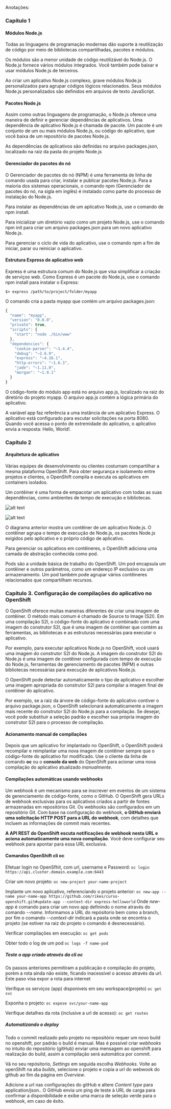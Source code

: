 Anotações:

### Capítulo 1


#### Módulos Node.js
Todas as linguagens de programação modernas dão suporte à reutilização de código por meio de bibliotecas compartilhadas, pacotes e módulos.

Os módulos são a menor unidade de código reutilizável do Node.js. O Node.js fornece vários módulos integrados. Você também pode baixar e usar módulos Node.js de terceiros.

Ao criar um aplicativo Node.js complexo, grave módulos Node.js personalizados para agrupar códigos lógicos relacionados. Seus módulos Node.js personalizados são definidos em arquivos de texto JavaScript.

#### Pacotes Node.js 
Assim como outras linguagens de programação, o Node.js oferece uma maneira de definir e gerenciar dependências de aplicativos. Uma dependência de aplicativo Node.js é chamada de pacote. Um pacote é um conjunto de um ou mais módulos Node.js, ou código do aplicativo, que você baixa de um repositório de pacotes Node.js.

As dependências de aplicativos são definidas no arquivo packages.json, localizado na raiz da pasta do projeto Node.js

#### Gerenciador de pacotes do nó
O Gerenciador de pacotes do nó (NPM) é uma ferramenta de linha de comando usada para criar, instalar e publicar pacotes Node.js. Para a maioria dos sistemas operacionais, o comando npm (Gerenciador de pacotes do nó, na sigla em inglês) é instalado como parte do processo de instalação do Node.js.

Para instalar as dependências de um aplicativo Node.js, use o comando de npm install.

Para inicializar um diretório vazio como um projeto Node.js, use o comando npm init para criar um arquivo packages.json para um novo aplicativo Node.js.

Para gerenciar o ciclo de vida do aplicativo, use o comando npm a fim de iniciar, parar ou reiniciar o aplicativo.

#### Estrutura Express de aplicativo web
Express é uma estrutura comum do Node.js que visa simplificar a criação de serviços web. Como Express é um pacote do Node.js, use o comando npm install para instalar o Express:

```
$> express /path/to/project/folder/myapp
```

O comando cria a pasta myapp que contém um arquivo packages.json:

```javascript
{
  "name": "myapp",
  "version": "0.0.0",
  "private": true,
  "scripts": {
    "start": "node ./bin/www"
  },
  "dependencies": {
    "cookie-parser": "~1.4.4",
    "debug": "~2.6.9",
    "express": "~4.16.1",
    "http-errors": "~1.6.3",
    "jade": "~1.11.0",
    "morgan": "~1.9.1"
  }
}
```

O código-fonte do módulo app está no arquivo app.js, localizado na raiz do diretório do projeto myapp. O arquivo app.js contém a lógica primária do aplicativo.

A variável app faz referência a uma instância de um aplicativo Express. O aplicativo está configurado para escutar solicitações na porta 8080. Quando você acessa o ponto de extremidade do aplicativo, o aplicativo envia a resposta: Hello, World!.

### Capítulo 2

#### Arquitetura de aplicativo
Várias equipes de desenvolvimento ou clientes costumam compartilhar a mesma plataforma OpenShift. Para obter segurança e isolamento entre projetos e clientes, o OpenShift compila e executa os aplicativos em containers isolados.

Um contêiner é uma forma de empacotar um aplicativo com todas as suas dependências, como ambientes de tempo de execução e bibliotecas.

![alt text](https://github.com/rikes/curso-openshift/blob/master/doc/img/deploy-pod.svg "Container")

![alt text](https://github.com/rikes/curso-openshift/blob/master/doc/img/deploy-arch.png "Arquitetura")

O diagrama anterior mostra um contêiner de um aplicativo Node.js. O contêiner agrupa o tempo de execução de Node.js, os pacotes Node.js exigidos pelo aplicativo e o próprio código de aplicativo.

Para gerenciar os aplicativos em contêineres, o OpenShift adiciona uma camada de abstração conhecida como pod.

Pods são a unidade básica de trabalho do OpenShift. Um pod encapsula um contêiner e outros parâmetros, como um endereço IP exclusivo ou um armazenamento. Um pod também pode agrupar vários contêineres relacionados que compartilham recursos.

### Capítulo 3. Configuração de compilações do aplicativo no OpenShift

O OpenShift oferece muitas maneiras diferentes de criar uma imagem de contêiner. O método mais comum é chamado de Source to Image (S2I). Em uma compilação S2I, o código-fonte do aplicativo é combinado com uma imagem do construtor S2I, que é uma imagem de contêiner que contém as ferramentas, as bibliotecas e as estruturas necessárias para executar o aplicativo.

Por exemplo, para executar aplicativos Node.js no OpenShift, você usará uma imagem do construtor S2I do Node.js. A imagem do construtor S2I do Node.js é uma imagem de contêiner configurada com tempo de execução do Node.js, ferramentas de gerenciamento de pacotes (NPM) e outras bibliotecas necessárias para execução de aplicativos Node.js.

O OpenShift pode detectar automaticamente o tipo de aplicativo e escolher uma imagem apropriada do construtor S2I para compilar a imagem final de contêiner do aplicativo.

Por exemplo, se a raiz da árvore de código-fonte do aplicativo contiver o arquivo package.json, o OpenShift selecionará automaticamente a imagem mais recente do construtor S2I do Node.js para a compilação. Se desejar, você pode substituir a seleção padrão e escolher sua própria imagem do construtor S2I para o processo de compilação.

#### Acionamento manual de compilações

Depois que um aplicativo for implantado no OpenShift, o OpenShift poderá recompilar e reimplantar uma nova imagem de contêiner sempre que o código-fonte do aplicativo for modificado. Use o cliente da linha de comando **oc** ou o **console da web** do OpenShift para acionar uma nova compilação do aplicativo atualizado *manualmente*.

#### Compilações automáticas usando webhooks

Um webhook é um mecanismo para se inscrever em eventos de um sistema de gerenciamento de código-fonte, como o GitHub. O OpenShift gera URLs de webhook exclusivas para os aplicativos criados a partir de fontes armazenadas em repositórios Git. Os webhooks são configurados em um repositório Git. Com base na configuração do webhook, **o GitHub enviará uma solicitação HTTP POST para a URL do webhook**, com detalhes que incluem as informações de commit mais recentes.

**A API REST do OpenShift escuta notificações de webhook nesta URL e aciona automaticamente uma nova compilação**. Você deve configurar seu webhook para apontar para essa URL exclusiva.

#### Comandos OpenShift cli oc

Efetuar login no OpenSfhit, com url, username e Password:
`oc login https://api.cluster.domain.example.com:6443`

Criar um novo projeto:
`oc new-project your-name-project`

Implante um novo aplicativo, referenciando o projeto anterior:
`oc new-app --name your-name-app https://github.com/rikes/curso-openshift.git#update-app --context-dir express-helloworld`
Onde *new-app* é comando para criar um novo app definindo o nome através do comando *--name*. Informamos a URL do repósitorio bem como a branch, por fim o comando *--context-dir* indicará a pasta onde se encontra o projeto (se estiver na raiz do projeto o comando é desnecessário).

Verificar compilações em execução:
`oc get pods`

Obter todo o log de um pod
`oc logs -f name-pod`


##### Teste o app criado através da cli oc

Os passos anteriores permitiram a publicação e compilação do projeto, porém a rota ainda não existe, ficando inacessível o acesso através da url. Este paso visa expor a rota para internet

Verifique os serviços (app) disponiveis em seu workspace(projeto) 
`oc get svc`

Exponha o projeto:
`oc expose svc/your-name-app`

Verifique detalhes da rota (inclusive a url de acesso):
`oc get routes`


##### Automatizando o deploy

Todo o commit realizado pelo projeto no repositório requer um novo build no openshift, por padrão o build é manual. Mas é possível criar *webhooks* no intuito do repositório (gitHub) enviar uma mensagem ao openshift para realização do build, assim a compilação será automática por commit.

Vá no seu repósitorio, *Settings* em seguida escolha *Webhooks*. Volte ao openShift na aba *builds*, selecione o projeto e copia a url do webwook do github ao fim da página em *Overview*.

Adicione a url nas configurações do gitHub e altere *Content type* para application/json.. O GitHub envia um ping de teste à URL de carga para confirmar a disponibilidade e exibe uma marca de seleção verde para o webhook, em caso de êxito.


